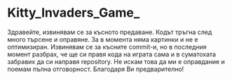 # Kitty_Invaders_Game_
Здравейте, извинявам се за късното предаване. Кодът тръгна след много търсене и оправяне. За в момента няма картинки и не е оптимизиран. 
Извинявам се за късните commit-и, но в последния момент разбрах, че ще си правя кода на играта сама и в суматохата забравих да си 
направя repository. Не искам това да ми е оправдание и поемам пълна отговорност. 
Благодаря Ви предварително!
